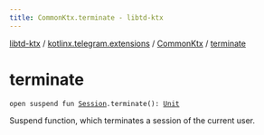```yaml
---
title: CommonKtx.terminate - libtd-ktx
---
```


[libtd-ktx](../../index.html) / [kotlinx.telegram.extensions](../index.html) / [CommonKtx](index.html) / [terminate](./terminate.html)

# terminate

`open suspend fun `[`Session`](https://tdlibx.github.io/td/docs/org/drinkless/td/libcore/telegram/TdApi.Session.html)`.terminate(): `[`Unit`](https://kotlinlang.org/api/latest/jvm/stdlib/kotlin/-unit/index.html)

Suspend function, which terminates a session of the current user.


